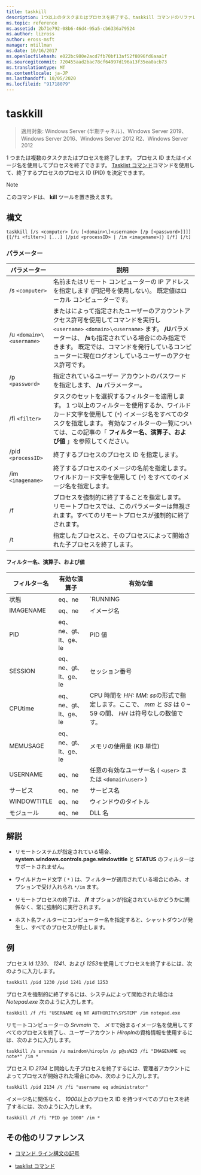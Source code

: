 ```yaml
---
title: taskkill
description: 1つ以上のタスクまたはプロセスを終了する、taskkill コマンドのリファレンス記事です。
ms.topic: reference
ms.assetid: 2b71e792-08b6-46d4-95a5-cb6336a79524
ms.author: lizross
author: eross-msft
manager: mtillman
ms.date: 10/16/2017
ms.openlocfilehash: e022bc980e2acd7fb70bf13af52f8096fd6aaa1f
ms.sourcegitcommit: 720455aad2bac78cf64997d196a13f35ea0acb73
ms.translationtype: MT
ms.contentlocale: ja-JP
ms.lasthandoff: 10/05/2020
ms.locfileid: "91718079"
---
```

# <a name="taskkill"></a>taskkill

> 適用対象: Windows Server (半期チャネル)、Windows Server 2019、Windows Server 2016、Windows Server 2012 R2、Windows Server 2012

1 つまたは複数のタスクまたはプロセスを終了します。 プロセス ID またはイメージ名を使用してプロセスを終了できます。 [Tasklist コマンド](tasklist.md)コマンドを使用して、終了するプロセスのプロセス ID (PID) を決定できます。

> [!NOTE]
> このコマンドは、 **kill** ツールを置き換えます。

## <a name="syntax"></a>構文

```
taskkill [/s <computer> [/u [<domain>\]<username> [/p [<password>]]]] {[/fi <filter>] [...] [/pid <processID> | /im <imagename>]} [/f] [/t]
```

### <a name="parameters"></a>パラメーター

| パラメーター | 説明 |
|--|--|
|  /s `<computer>` | 名前またはリモート コンピューターの IP アドレスを指定します (円記号を使用しない)。 既定値はローカル コンピューターです。 |
| /u `<domain>\<username>` | またはによって指定されたユーザーのアカウントアクセス許可を使用してコマンドを実行し `<username>` `<domain>\<username>` ます。 **/U**パラメーターは、 **/s**も指定されている場合にのみ指定できます。 既定では、コマンドを発行しているコンピューターに現在ログオンしているユーザーのアクセス許可です。 |
| /p `<password>` | 指定されているユーザー アカウントのパスワードを指定します、 **/u** パラメーター。 |
| /fi `<filter>` | タスクのセットを選択するフィルターを適用します。 1 つ以上のフィルターを使用するか、ワイルドカード文字を使用して (`*`) イメージ名をすべてのタスクを指定します。 有効なフィルターの一覧については、この記事の「 **フィルター名、演算子、および値** 」を参照してください。 |
| /pid `<processID>` | 終了するプロセスのプロセス ID を指定します。 |
| /im `<imagename>` | 終了するプロセスのイメージの名前を指定します。 ワイルドカード文字を使用して (`*`) をすべてのイメージ名を指定します。 |
| /f | プロセスを強制的に終了することを指定します。 リモートプロセスでは、このパラメーターは無視されます。すべてのリモートプロセスが強制的に終了されます。 |
| /t | 指定したプロセスと、そのプロセスによって開始された子プロセスを終了します。 |

#### <a name="filter-names-operators-and-values"></a>フィルター名、演算子、および値

| フィルター名 | 有効な演算子 | 有効な値 |
|--|--|--|
| 状態 | eq、ne | `RUNNING | NOT RESPONDING | UNKNOWN` |
| IMAGENAME | eq、ne | イメージ名 |
| PID | eq、ne、gt、lt、ge、le | PID 値 |
| SESSION | eq、ne、gt、lt、ge、le | セッション番号 |
| CPUtime | eq、ne、gt、lt、ge、le | CPU 時間を *HH: MM: ss*の形式で指定します。ここで、 *mm* と *SS* は 0 ~ 59 の間、 *HH* は符号なしの数値です。 |
| MEMUSAGE | eq、ne、gt、lt、ge、le | メモリの使用量 (KB 単位) |
| USERNAME | eq、ne | 任意の有効なユーザー名 ( `<user>` または `<domain\user>` ) |
| サービス | eq、ne | サービス名 |
| WINDOWTITLE | eq、ne | ウィンドウのタイトル |
| モジュール | eq、ne | DLL 名 |

## <a name="remarks"></a>解説

- リモートシステムが指定されている場合、 **system.windows.controls.page.windowtitle** と **STATUS** のフィルターはサポートされません。

- ワイルドカード文字 ( `*` ) は、フィルターが適用されている場合にのみ、オプションで受け入れられ `*/im` ます。

- リモートプロセスの終了は、 **/f** オプションが指定されているかどうかに関係なく、常に強制的に実行されます。

- ホスト名フィルターにコンピューター名を指定すると、シャットダウンが発生し、すべてのプロセスが停止します。

## <a name="examples"></a>例

プロセス Id *1230*、 *1241*、および *1253*を使用してプロセスを終了するには、次のように入力します。

```
taskkill /pid 1230 /pid 1241 /pid 1253
```

プロセスを強制的に終了するには、システムによって開始された場合は *Notepad.exe* 次のように入力します。

```
taskkill /f /fi "USERNAME eq NT AUTHORITY\SYSTEM" /im notepad.exe
```

リモートコンピューターの *Srvmain* で、 *メモ*で始まるイメージ名を使用してすべてのプロセスを終了し、ユーザーアカウント *Hiropln*の資格情報を使用するには、次のように入力します。

```
taskkill /s srvmain /u maindom\hiropln /p p@ssW23 /fi "IMAGENAME eq note*" /im *
```

プロセス ID *2134* と開始した子プロセスを終了するには、管理者アカウントによってプロセスが開始された場合にのみ、次のように入力します。

```
taskkill /pid 2134 /t /fi "username eq administrator"
```

イメージ名に関係なく、 *1000*以上のプロセス ID を持つすべてのプロセスを終了するには、次のように入力します。

```
taskkill /f /fi "PID ge 1000" /im *
```

## <a name="additional-references"></a>その他のリファレンス

- [コマンド ライン構文の記号](command-line-syntax-key.md)

- [tasklist コマンド](tasklist.md)
